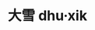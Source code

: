 ---
layout: post
title: 大雪 dhu·xik 
tags:
pinyin: 
  - dhuxik #上海话拼音。无需标注阴平，无需因变调留空格。 
  - daxue #汉语拼音。无需标注普通话四声。
keyword: 
---
